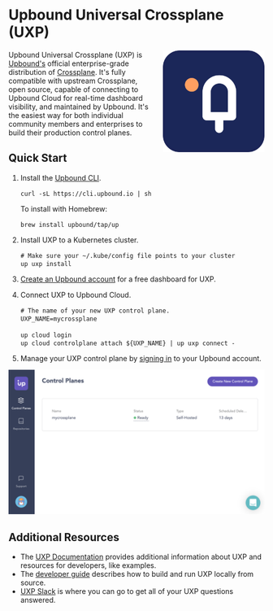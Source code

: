 # Upbound Universal Crossplane (UXP)

<a href="https://upbound.io/uxp">
    <img align="right" style="margin-left: 20px" src="docs/media/logo.png" width=200 />
</a>

Upbound Universal Crossplane (UXP) is [Upbound's][upbound] official
enterprise-grade distribution of [Crossplane][crossplane]. It's fully compatible
with upstream Crossplane, open source, capable of connecting to Upbound Cloud
for real-time dashboard visibility, and maintained by Upbound. It's the easiest
way for both individual community members and enterprises to build their
production control planes.

## Quick Start

1. Install the [Upbound CLI][upbound-cli].

   ```console
   curl -sL https://cli.upbound.io | sh
   ```
   
    To install with Homebrew:
    ```console
    brew install upbound/tap/up
    ```

2. Install UXP to a Kubernetes cluster.

   ```console
   # Make sure your ~/.kube/config file points to your cluster
   up uxp install
   ```

3. [Create an Upbound account][create-account] for a free dashboard for UXP.

4. Connect UXP to Upbound Cloud.

   ```console
   # The name of your new UXP control plane.
   UXP_NAME=mycrossplane

   up cloud login
   up cloud controlplane attach ${UXP_NAME} | up uxp connect -
   ```

5. Manage your UXP control plane by [signing in][login] to your Upbound account.

![UXP in Upbound Cloud](docs/media/uxp-in-ubc.png)

## Additional Resources

- The [UXP Documentation][uxp-documentation] provides additional information
  about UXP and resources for developers, like examples.
- The [developer guide][developer-guide] describes how to build and run UXP
  locally from source.
- [UXP Slack][uxp-slack] is where you can go to get all of your UXP questions
  answered.

[upbound]: https://upbound.io
[crossplane]: https://crossplane.io/
[upbound-cli]: https://github.com/upbound/up
[create-account]: https://cloud.upbound.io/register
[login]: https://cloud.upbound.io/login
[uxp-documentation]: https://cloud.upbound.io/uxp
[developer-guide]: docs/developer-guide.md
[uxp-slack]: https://crossplane.slack.com/archives/uxp
